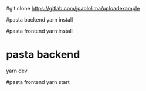 #git clone
https://gitlab.com/jpablolima/uploadexample

#pasta backend 
yarn install

#pasta frontend
yarn install

# pasta backend 
yarn dev

#pasta frontend
yarn start

